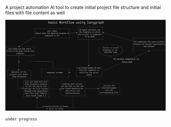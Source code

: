 A project automation AI tool to create initial project file structure and initial files with file content as well 

![1725257190149](image/README/1725257190149.png)

`under progress`
